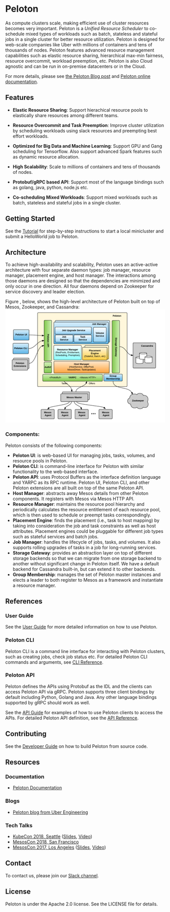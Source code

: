 # Peloton

As compute clusters scale, making efficient use of cluster resources
becomes very important. Peloton is a *Unified Resource Scheduler* to
co-schedule mixed types of workloads such as batch, stateless and
stateful jobs in a single cluster for better resource
utilization. Peloton is designed for web-scale companies like Uber
with millions of containers and tens of thousands of nodes. Peloton
features advanced resource management capabilities such as elastic
resource sharing, hierarchical max-min fairness, resource overcommit,
workload preemption, etc. Peloton is also Cloud agnostic and can be run
in on-premise datacenters or in the Cloud.

For more details, please see [the Peloton Blog post](https://eng.uber.com/peloton/) and [Peloton online documentation](https://peloton.readthedocs.io/en/latest/).

## Features

- **Elastic Resource Sharing**: Support hierachical resource pools to
  elastically share resources among different teams.

- **Resource Overcommit and Task Preemption**: Improve cluster
  utilization by scheduling workloads using slack resources and
  preempting best effort workloads.

- **Optimized for Big Data and Machine Learning**: Support GPU and Gang
  scheduling for Tensorflow. Also support advanced Spark features such
  as dynamic resource allocation.

- **High Scalability**: Scale to millions of containers and tens of
  thousands of nodes.

- **Protobuf/gRPC based API**: Support most of the language bindings
  such as golang, java, python, node.js etc.

- **Co-scheduling Mixed Workloads**: Support mixed workloads such as
  batch, stateless and stateful jobs in a single cluster.


## Getting Started

See the [Tutorial](tutorial.md) for step-by-step
instructions to start a local minicluster and submit a HelloWorld job
to Peloton.

## Architecture
To achieve high-availability and scalability, Peloton uses an
active-active architecture with four separate daemon types: job
manager, resource manager, placement engine, and host manager. The
interactions among those daemons are designed so that the dependencies
are minimized and only occur in one direction. All four daemons depend
on Zookeeper for service discovery and leader election.

Figure , below, shows the high-level architecture of Peloton built on
top of Mesos, Zookeeper, and Cassandra:
![image](figures/architecture.png)


### Components:
Peloton consists of the following components:

- **Peloton UI**: is web-based UI for managing jobs, tasks, volumes, and
  resource pools in Peloton.
- **Peloton CLI**: is command-line interface for Peloton with similar
  functionality to the web-based interface.
- **Peloton API**: uses Protocol Buffers as the interface definition
  language and YARPC as its RPC runtime. Peloton UI, Peloton CLI, and
  other Peloton extensions are all built on top of the same Peloton
  API.
- **Host Manager**: abstracts away Mesos details from other Peloton
  components. It registers with Mesos via Mesos HTTP API.
- **Resource Manager**: maintains the resource pool hierarchy and
  periodically calculates the resource entitlement of each resource
  pool, which is then used to schedule or preempt tasks
  correspondingly.
- **Placement Engine**: finds the placement (i.e., task to host mapping)
  by taking into consideration the job and task constraints as well as
  host attributes. Placement engines could be pluggable for different
  job types such as stateful services and batch jobs.
- **Job Manager**: handles the lifecycle of jobs, tasks, and volumes. It
  also supports rolling upgrades of tasks in a job for long-running
  services.
- **Storage Gateway**: provides an abstraction layer on top of different
  storage backends so that we can migrate from one storage backend to
  another without significant change in Peloton itself. We have a
  default backend for Cassandra built-in, but can extend it to other
  backends.
- **Group Membership**: manages the set of Peloton master instances and
  elects a leader to both register to Mesos as a framework and
  instantiate a resource manager.

## References

### User Guide
See the [User Guide](user-guide.md) for more detailed
information on how to use Peloton.

### Peloton CLI
Peloton CLI is a command line interface for interacting with Peloton
clusters, such as creating jobs, check job status etc. For detailed
Peloton CLI commands and arguments, see [CLI Reference](cli-reference.md).


### Peloton API
Peloton defines the APIs using Protobuf as the IDL and the clients can
access Peloton API via gRPC. Peloton supports three client bindings by
default including Python, Golang and Java. Any other language bindings
supported by gRPC should work as well. 

See the [API Guide](api-guide.md) for examples of how to use
Peloton clients to access the APIs. For detailed Peloton API
definition, see the [API Reference](api-reference.md).

## Contributing
See the [Developer Guide](developer-guide.md) on how to build Peloton
from source code.


## Resources

### Documentation

- [Peloton Documentation](https://peloton.readthedocs.io/en/latest/)

### Blogs

- [Peloton blog from Uber Engineering](https://eng.uber.com/peloton/)

### Tech Talks

- [KubeCon 2018, Seattle](https://sched.co/GrTx) ([Slides](https://schd.ws/hosted_files/kccna18/29/Peloton_%20KubeCon%202018.pdf), [Video](https://www.youtube.com/watch?v=USgbj87Ztlk))
- [MesosCon 2018, San Francisco](https://sched.co/HYTn)
- [MesosCon 2017, Los Angeles](https://sched.co/BYaD) ([Slides](http://events17.linuxfoundation.org/sites/events/files/slides/MesosCon_Distributed_Deep_Learning_v4.pdf), [Video](https://www.youtube.com/watch?v=Ktc3GjshHcc))

## Contact
To contact us, please join our [Slack channel](https://join.slack.com/t/peloton-scheduler/shared_invite/enQtNTU5ODIzOTY4NDMyLTY2NmEwN2Y5ZGMzMzk4ZDE1NTNlYjE4M2E4Njg2OWY1MTk5M2U2NTgxZDUyMjAwYWE4ZjY5M2JlZGU1ZTc2MjI).

## License
Peloton is under the Apache 2.0 license. See the LICENSE file for details.
